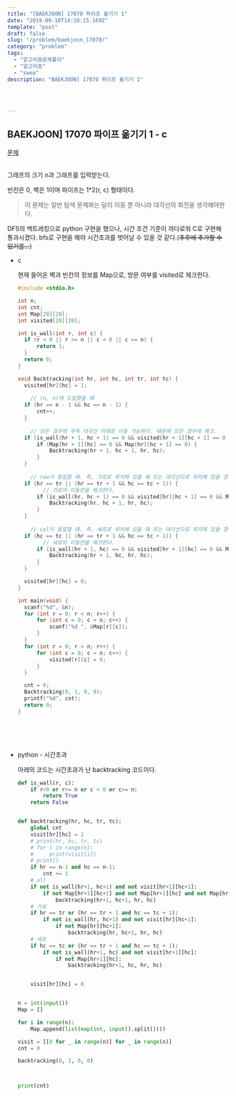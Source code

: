 ```yaml
---
title: "[BAEKJOON] 17070 파이프 옮기기 1"
date: "2019-09-10T14:10:15.169Z"
template: "post"
draft: false
slug: "/problem/baekjoon_17070/"
category: "problem"
tags:
  - "알고리즘문제풀이"
  - "알고리즘"
  - "swea"
description: "BAEKJOON] 17070 파이프 옮기기 1"




---
```






## BAEKJOON] 17070 파이프 옮기기 1 - c

[문제](<https://www.acmicpc.net/problem/17070>)<br><br>

그래프의 크기 n과 그래프를 입력받는다.

빈칸은 0, 벽은 1이며 파이프는 1*2(r, c) 형태이다. 

> 이 문제는 일반 탐색 문제와는 달리 이동 뿐 아니라 대각선의 회전을 생각해야한다. 

DFS의 백트레킹으로 python 구현을 했으나, 시간 조건 기준이 까다로워 C로 구현해 통과시켰다. bfs로 구현을 해야 시간초과를 벗어날 수 있을 것 같다.(<del>추후에 추가할 수 있기를...</del>)



- c

  현재 들어온 벽과 빈칸의 정보를 Map으로, 방문 여부를 visited로 체크한다.

  ```c
  #include <stdio.h>
  
  int n;
  int cnt;
  int Map[20][20];
  int visited[20][20];
  
  int is_wall(int r, int c) {
  	if (r < 0 || r >= n || c < 0 || c >= n) {
  		return 1;
  	}
  	return 0;
  }
  
  void Backtracking(int hr, int hc, int tr, int tc) {
  	visited[hr][hc] = 1;
  	
      // (n, n)에 도달했을 때
  	if (hr == n - 1 && hc == n - 1) {
  		cnt++;
  	}
      
      // 모든 경우에 우측 대각선 아래로 이동 가능하다. 때문에 모든 경우에 체크.
  	if (is_wall(hr + 1, hc + 1) == 0 && visited[hr + 1][hc + 1] == 0 && Map[hr + 1][hc + 1] == 0) {
  		if (Map[hr + 1][hc] == 0 && Map[hr][hc + 1] == 0) {
  			Backtracking(hr + 1, hc + 1, hr, hc);
  		}
  	}
      
      // row가 동일할 때. 즉, 가로로 위치해 있을 때 또는 대각선으로 위치해 있을 경우
  	if (hr == tr || (hr == tr + 1 && hc == tc + 1)) {
          // 가로의 이동만을 체크한다.
  		if (is_wall(hr, hc + 1) == 0 && visited[hr][hc + 1] == 0 && Map[hr][hc + 1] == 0) {
  			Backtracking(hr, hc + 1, hr, hc);
  		}
  	}
      
      // col이 동일할 때. 즉, 세로로 위치해 있을 때 또는 대각선으로 위치해 있을 경우
  	if (hc == tc || (hr == tr + 1 && hc == tc + 1)) {
          // 세로의 이동만을 체크한다.
  		if (is_wall(hr + 1, hc) == 0 && visited[hr + 1][hc] == 0 && Map[hr + 1][hc] == 0) {
  			Backtracking(hr + 1, hc, hr, hc);
  		}
  	}
  
  	visited[hr][hc] = 0;
  }
  
  int main(void) {
  	scanf("%d", &n);
  	for (int r = 0; r < n; r++) {
  		for (int c = 0; c < n; c++) {
  			scanf("%d ", &Map[r][c]);
  		}
  	}
  	for (int r = 0; r < n; r++) {
  		for (int c = 0; c < n; c++) {
  			visited[r][c] = 0;
  		}
  	}
  
  	cnt = 0;
  	Backtracking(0, 1, 0, 0);
  	printf("%d", cnt);
  	return 0;
  }
  ```

  <br><br><br>

- python - 시간초과

  아래의 코드는 시간초과가 난 backtracking 코드이다. 

  ```python
  def is_wall(r, c):
      if r<0 or r>= n or c < 0 or c>= n:
          return True
      return False
  
  
  def backtracking(hr, hc, tr, tc):
      global cnt
      visit[hr][hc] = 1
      # print(hr, hc, tr, tc)
      # for i in range(n):
      #     print(visit[i])
      # print()
      if hr == n-1 and hc == n-1:
          cnt += 1
      # all
      if not is_wall(hr+1, hc+1) and not visit[hr+1][hc+1]:
          if not Map[hr+1][hc+1] and not Map[hr+1][hc] and not Map[hr][hc+1]:
              backtracking(hr+1, hc+1, hr, hc)
      # 가로
      if hr == tr or (hr == tr + 1 and hc == tc + 1):
          if not is_wall(hr, hc+1) and not visit[hr][hc+1]:
              if not Map[hr][hc+1]:
                  backtracking(hr, hc+1, hr, hc)
      # 세로
      if hc == tc or (hr == tr + 1 and hc == tc + 1):
          if not is_wall(hr+1, hc) and not visit[hr+1][hc]:
              if not Map[hr+1][hc]:
                  backtracking(hr+1, hc, hr, hc)
  
  
      visit[hr][hc] = 0
  
  
  n = int(input())
  Map = []
  
  for i in range(n):
      Map.append(list(map(int, input().split())))
  
  visit = [[0 for _ in range(n)] for _ in range(n)]
  cnt = 0
  
  backtracking(0, 1, 0, 0)
  
  
  
  print(cnt)
  ```

  

